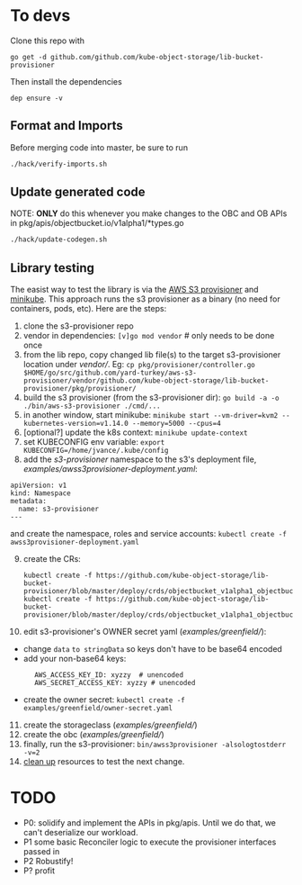 # To devs

Clone this repo with 

`go get -d github.com/github.com/kube-object-storage/lib-bucket-provisioner`

Then install the dependencies

`dep ensure -v`

## Format and Imports

Before merging code into master, be sure to run

```bash
./hack/verify-imports.sh
```

## Update generated code

  NOTE: **ONLY** do this whenever you make changes to the OBC and OB APIs in pkg/apis/objectbucket.io/v1alpha1/*types.go

```bash
./hack/update-codegen.sh
```

## Library testing
The easist way to test the library is via the [AWS S3 provisioner](https://github.com/yard-turkey/aws-s3-provisioner) and [minikube](https://github.com/kubernetes/minikube). This approach runs the s3 provisioner as a binary (no need for containers, pods, etc).
Here are the steps:

1. clone the s3-provisioner repo
2. vendor in dependencies:
   `[v]go mod vendor`  # only needs to be done once
3. from the lib repo, copy changed lib file(s) to the target s3-provisioner location under _vendor/_. Eg:
   `cp pkg/provisioner/controller.go $HOME/go/src/github.com/yard-turkey/aws-s3-provisioner/vendor/github.com/kube-object-storage/lib-bucket-provisioner/pkg/provisioner/`
4. build the s3 provisioner (from the s3-provisioner dir):
   `go build -a -o ./bin/aws-s3-provisioner ./cmd/...`
5. in another window, start minikube:
   `minikube start --vm-driver=kvm2 --kubernetes-version=v1.14.0 --memory=5000 --cpus=4`
6. [optional?] update the k8s context:
   `minikube update-context`
7. set KUBECONFIG env variable:
   `export KUBECONFIG=/home/jvance/.kube/config`
8. add the _s3-provisioner_ namespace to the s3's deployment file, _examples/awss3provisioner-deployment.yaml_:
```
apiVersion: v1
kind: Namespace
metadata:
  name: s3-provisioner
---
```
   and create the namespace, roles and service accounts:
   `kubectl create -f awss3provisioner-deployment.yaml`

9. create the CRs:
   ```
   kubectl create -f https://github.com/kube-object-storage/lib-bucket-provisioner/blob/master/deploy/crds/objectbucket_v1alpha1_objectbucketclaim_crd.yaml
   kubectl create -f https://github.com/kube-object-storage/lib-bucket-provisioner/blob/master/deploy/crds/objectbucket_v1alpha1_objectbucket_crd.yaml
   ```

10. edit s3-provisioner's OWNER secret yaml (_examples/greenfield/_):
   - change `data` `to stringData` so keys don't have to be base64 encoded
   - add your non-base64 keys:
```
      AWS_ACCESS_KEY_ID: xyzzy  # unencoded
      AWS_SECRET_ACCESS_KEY: xyzzy # unencoded
```
   - create the owner secret:
      `kubectl create -f examples/greenfield/owner-secret.yaml`
11. create the storageclass (_examples/greenfield/_)
12. create the obc (_examples/greenfield/_)
13. finally, run the s3-provisioner:
   `bin/awss3provisioner -alsologtostderr -v=2`
14. [clean up](cleanup.sh) resources to test the next change.

# TODO

- P0: solidify and implement the APIs in pkg/apis.  Until we do that, we can't deserialize our workload.
- P1 some basic Reconciler logic to execute the provisioner interfaces passed in
- P2 Robustify!
- P? profit
